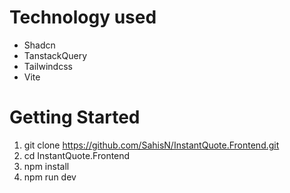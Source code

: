 # Technology used
- Shadcn
- TanstackQuery
- Tailwindcss
- Vite

# Getting Started

1. git clone https://github.com/SahisN/InstantQuote.Frontend.git
2. cd InstantQuote.Frontend
3. npm install
4. npm run dev
